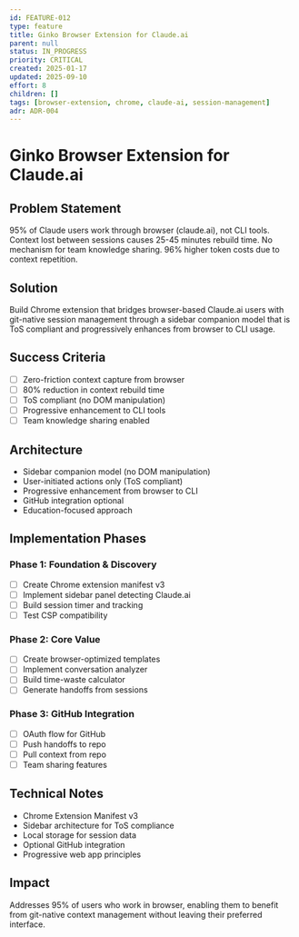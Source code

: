 ```yaml
---
id: FEATURE-012
type: feature
title: Ginko Browser Extension for Claude.ai
parent: null
status: IN_PROGRESS
priority: CRITICAL
created: 2025-01-17
updated: 2025-09-10
effort: 8
children: []
tags: [browser-extension, chrome, claude-ai, session-management]
adr: ADR-004
---
```


# Ginko Browser Extension for Claude.ai

## Problem Statement
95% of Claude users work through browser (claude.ai), not CLI tools. Context lost between sessions causes 25-45 minutes rebuild time. No mechanism for team knowledge sharing. 96% higher token costs due to context repetition.

## Solution
Build Chrome extension that bridges browser-based Claude.ai users with git-native session management through a sidebar companion model that is ToS compliant and progressively enhances from browser to CLI usage.

## Success Criteria
- [ ] Zero-friction context capture from browser
- [ ] 80% reduction in context rebuild time
- [ ] ToS compliant (no DOM manipulation)
- [ ] Progressive enhancement to CLI tools
- [ ] Team knowledge sharing enabled

## Architecture
- Sidebar companion model (no DOM manipulation)
- User-initiated actions only (ToS compliant)
- Progressive enhancement from browser to CLI
- GitHub integration optional
- Education-focused approach

## Implementation Phases

### Phase 1: Foundation & Discovery
- [ ] Create Chrome extension manifest v3
- [ ] Implement sidebar panel detecting Claude.ai
- [ ] Build session timer and tracking
- [ ] Test CSP compatibility

### Phase 2: Core Value
- [ ] Create browser-optimized templates
- [ ] Implement conversation analyzer
- [ ] Build time-waste calculator
- [ ] Generate handoffs from sessions

### Phase 3: GitHub Integration
- [ ] OAuth flow for GitHub
- [ ] Push handoffs to repo
- [ ] Pull context from repo
- [ ] Team sharing features

## Technical Notes
- Chrome Extension Manifest v3
- Sidebar architecture for ToS compliance
- Local storage for session data
- Optional GitHub integration
- Progressive web app principles

## Impact
Addresses 95% of users who work in browser, enabling them to benefit from git-native context management without leaving their preferred interface.